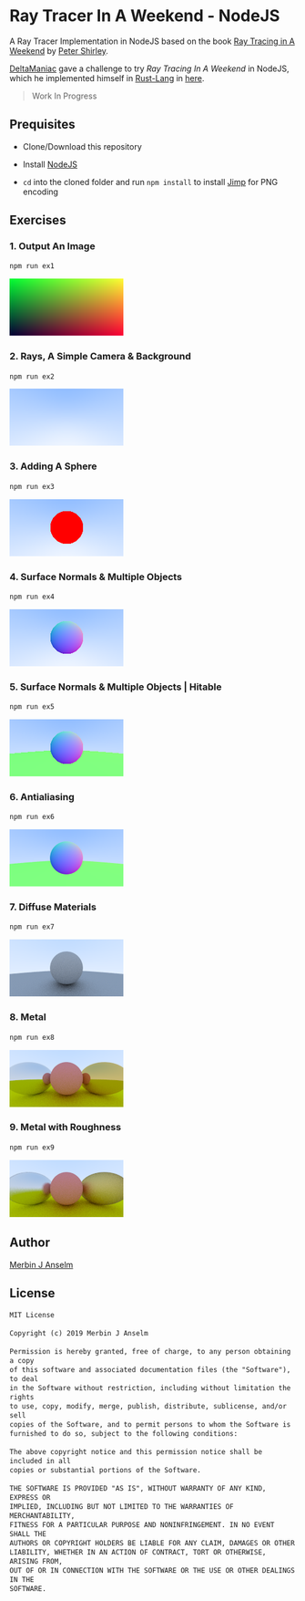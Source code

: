 # Ray Tracer In A Weekend - NodeJS

A Ray Tracer Implementation in NodeJS based on the book [Ray Tracing in A Weekend](http://www.realtimerendering.com/) by [Peter Shirley](https://en.wikipedia.org/wiki/Peter_Shirley).

[DeltaManiac](https://github.com/DeltaManiac) gave a challenge to try *Ray Tracing In A Weekend* in NodeJS, which he implemented himself in [Rust-Lang](https://www.rust-lang.org/) in [here](https://github.com/DeltaManiac/Weekend-Ray-Tracer).

> Work In Progress

## Prequisites

* Clone/Download this repository

* Install [NodeJS](https://nodejs.org)

* `cd` into the cloned folder and run `npm install` to install [Jimp](https://github.com/oliver-moran/jimp) for PNG encoding

## Exercises

### 1. Output An Image

```bash
npm run ex1
```

![Output An Image](output/exercise-1.png)

### 2. Rays, A Simple Camera & Background

```bash
npm run ex2
```

![Rays, A Simple Camera & Background](output/exercise-2.png)

### 3. Adding A Sphere

```bash
npm run ex3
```

![Adding A Sphere](output/exercise-3.png)

### 4. Surface Normals & Multiple Objects

```bash
npm run ex4
```

![Surface Normals & Multiple Objects](output/exercise-4.png)

### 5. Surface Normals & Multiple Objects | Hitable

```bash
npm run ex5
```

![Surface Normals & Multiple Objects | Hitable](output/exercise-5.png)

### 6. Antialiasing

```bash
npm run ex6
```

![Antialiasing](output/exercise-6.png)

### 7. Diffuse Materials

```bash
npm run ex7
```

![Diffuse Materials](output/exercise-7.png)

### 8. Metal

```bash
npm run ex8
```

![Metal](output/exercise-8.png)

### 9. Metal with Roughness

```bash
npm run ex9
```

![Metal with Roughness](output/exercise-9.png)

## Author

[Merbin J Anselm](https://github.com/anselm94)

## License

```
MIT License

Copyright (c) 2019 Merbin J Anselm

Permission is hereby granted, free of charge, to any person obtaining a copy
of this software and associated documentation files (the "Software"), to deal
in the Software without restriction, including without limitation the rights
to use, copy, modify, merge, publish, distribute, sublicense, and/or sell
copies of the Software, and to permit persons to whom the Software is
furnished to do so, subject to the following conditions:

The above copyright notice and this permission notice shall be included in all
copies or substantial portions of the Software.

THE SOFTWARE IS PROVIDED "AS IS", WITHOUT WARRANTY OF ANY KIND, EXPRESS OR
IMPLIED, INCLUDING BUT NOT LIMITED TO THE WARRANTIES OF MERCHANTABILITY,
FITNESS FOR A PARTICULAR PURPOSE AND NONINFRINGEMENT. IN NO EVENT SHALL THE
AUTHORS OR COPYRIGHT HOLDERS BE LIABLE FOR ANY CLAIM, DAMAGES OR OTHER
LIABILITY, WHETHER IN AN ACTION OF CONTRACT, TORT OR OTHERWISE, ARISING FROM,
OUT OF OR IN CONNECTION WITH THE SOFTWARE OR THE USE OR OTHER DEALINGS IN THE
SOFTWARE.
```